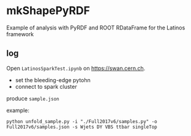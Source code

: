 # mkShapePyRDF
Example of analysis with PyRDF and ROOT RDataFrame for the Latinos framework

## log

Open `LatinosSparkTest.ipynb` on https://swan.cern.ch.

* set the bleeding-edge pytohn
* connect to spark cluster

produce `sample.json`

example:
```
python unfold_sample.py -i "./Full2017v6/samples.py" -o Full2017v6/samples.json -s Wjets DY VBS ttbar singleTop
```